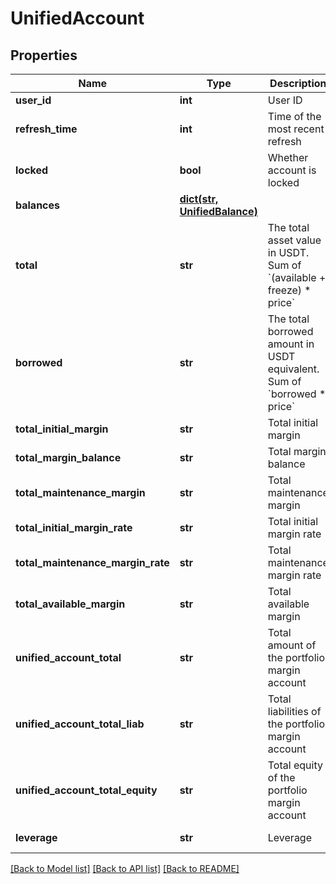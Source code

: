 # UnifiedAccount

## Properties
Name | Type | Description | Notes
------------ | ------------- | ------------- | -------------
**user_id** | **int** | User ID | [optional] 
**refresh_time** | **int** | Time of the most recent refresh | [optional] 
**locked** | **bool** | Whether account is locked | [optional] 
**balances** | [**dict(str, UnifiedBalance)**](UnifiedBalance.md) |  | [optional] 
**total** | **str** | The total asset value in USDT. Sum of &#x60;(available + freeze) * price&#x60; | [optional] 
**borrowed** | **str** | The total borrowed amount in USDT equivalent. Sum of &#x60;borrowed * price&#x60;  | [optional] 
**total_initial_margin** | **str** | Total initial margin | [optional] 
**total_margin_balance** | **str** | Total margin balance | [optional] 
**total_maintenance_margin** | **str** | Total maintenance margin | [optional] 
**total_initial_margin_rate** | **str** | Total initial margin rate | [optional] 
**total_maintenance_margin_rate** | **str** | Total maintenance margin rate | [optional] 
**total_available_margin** | **str** | Total available margin | [optional] 
**unified_account_total** | **str** | Total amount of the portfolio margin account | [optional] 
**unified_account_total_liab** | **str** | Total liabilities of the portfolio margin account | [optional] 
**unified_account_total_equity** | **str** | Total equity of the portfolio margin account | [optional] 
**leverage** | **str** | Leverage | [optional] [readonly] 

[[Back to Model list]](../README.md#documentation-for-models) [[Back to API list]](../README.md#documentation-for-api-endpoints) [[Back to README]](../README.md)


